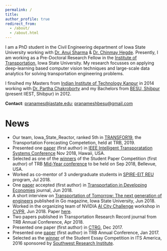 ```yaml
---
permalink: /
title: 
author_profile: true
redirect_from: 
  - /about/
  - /about.html
---
```


I am a PhD student in the Civil Engineering department of Iowa State University working with <a href="https://www.ccee.iastate.edu/directory/?user_page=anujs" target="_blank">Dr. Anuj Sharma</a> & <a href="http://home.engineering.iastate.edu/~chinmay/" target="_blank">Dr. Chinmay Hegde</a>. Presently, I am working as a Pre-Doctoral Research Fellow in the <a href="https://intrans.iastate.edu/" target="_blank">Institute of Transportation</a>, Iowa State University.  My research focusses on applying deep-learning based computer vision techniques and large-scale data analytics for solving transportation engineering problems. 

I finsihed my Masters from <a href="http://www.iitk.ac.in/" target="_blank">Indian Institute of Technology Kanpur</a> in 2014 working with <a href="http://home.iitk.ac.in/~partha/" target="_blank">Dr. Partha Chakroborty</a> and my Bachelors from <a href="http://www.iiests.ac.in/" target="_blank">BESU, Shibpur</a> (present IIEST, Shibpur) in 2012.

**Contact**: pranames@iastate.edu; pranameshbesu@gmail.com

News
======
* Our team, Iowa_State_Reactor, ranked 5th in <a href="https://github.com/TRANSFORABJ70/TRANSFOR19" target="_blank">TRANSFOR19</a>, the Transportation Forecasting Competetion, held at TRB, 2019.
* Presented one <a href="https://pranamesh.github.io/files/2018-IEEE-ITSC-draft.pdf" target="_blank">paper</a> (first author) in <a href="https://ieeexplore.ieee.org/document/8569426" target="_blank">IEEE Intelligent Transporatation Systems Conference</a> Nov 2018, Hawaii, USA.
* Selected as one of the <a href="https://intrans.iastate.edu/news/intrans-graduate-student-wins-best-student-paper-award/" target="_blank">winners</a>  of the Student Paper Competition (first author) of TRB <a href="http://www.cvent.com/events/managing-roadways-and-transit-together-to-move-people-into-a-new-age-of-technology-joint-midyear-con/custom-21-be08d3a7992a4ca7a5dc86b8605e0204.aspx" target="_blank">Mid-Year conference</a> to be held on Sep 2018, Bellevue, USA.
* Worked as co-mentor of 3 undergraduate students in <a href="https://projects.vrac.iastate.edu/REU2018/research-teams/timeli-traffic-incident-management-enabled-by-large-data-innovations/" target="_blank">SPIRE-EIT REU</a> program, Jul 2018.
* One <a href="https://pranamesh.github.io/files/2018-TiDE-OddEvenDelhi.pdf" target="_blank">paper</a> accepted (first author) in <a href="https://link.springer.com/journal/40890" target="_blank">Transportation in Developing Economies</a> journal, Jun 2018.
* A short interview on <a href="http://www.go-explore-trans.org/post.cfm?ID=19070" target="_blank">Transportation of Tomorrow: The next generation of engineers</a> published in Go magazine, Iowa State University, Jun 2018.
* Worked in the organizing team of NVIDIA <a href="https://www.aicitychallenge.org/" target="_blank">AI City Challenge</a> workshop in <a href="http://cvpr2018.thecvf.com/" target="_blank">CVPR</a>, Jun 2018. Paper <a href="http://openaccess.thecvf.com/content_cvpr_2018_workshops/papers/w3/Naphade_The_2018_NVIDIA_CVPR_2018_paper.pdf" target="_blank">here</a>.
* Two papers published in Transportation Research Record journal from TRB Annual Conference, Apr 2018. 
* Presented one paper (first author) in <a href="https://www.civil.iitb.ac.in/ctrg2017/" target="_blank">CTRG</a>, Dec 2017.
* Presented one <a href="https://trid.trb.org/view/1439336" target="_blank">paper</a> (first author) in TRB Annual Conference, Jan 2017.
* Selected as the <a href="https://news.engineering.iastate.edu/2016/06/28/ccee-students-sweep-awards-at-regional-national-intelligent-transportation-systems-contests/" target="_blank">winner</a> of the Student Essay Competition in ITS America, 2016 sponsored by <a href="https://www.swri.org/" target="_blank">Southwest Research Institute</a>.



